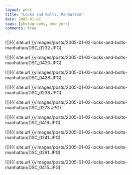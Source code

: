 ```yaml
---
layout: post
title: "Locks and Bolts, Manhattan"
date: 2005-01-02
tags: [photography, new york]
comments: true
---
```

![]({{ site.url }}/images/posts/2005-01-02-locks-and-bolts-manhattan/DSC_0232.JPG)

![]({{ site.url }}/images/posts/2005-01-02-locks-and-bolts-manhattan/DSC_0420.JPG)

![]({{ site.url }}/images/posts/2005-01-02-locks-and-bolts-manhattan/DSC_0428.JPG)

![]({{ site.url }}/images/posts/2005-01-02-locks-and-bolts-manhattan/DSC_0238.JPG)

![]({{ site.url }}/images/posts/2005-01-02-locks-and-bolts-manhattan/DSC_0273.JPG)

![]({{ site.url }}/images/posts/2005-01-02-locks-and-bolts-manhattan/DSC_0419.JPG)

![]({{ site.url }}/images/posts/2005-01-02-locks-and-bolts-manhattan/DSC_0241.JPG)

![]({{ site.url }}/images/posts/2005-01-02-locks-and-bolts-manhattan/DSC_0261.JPG)

![]({{ site.url }}/images/posts/2005-01-02-locks-and-bolts-manhattan/DSC_0415.JPG)
